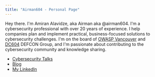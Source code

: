 ```yaml
---
title: "Airman604 - Personal Page"
---
```


Hey there. I'm Amiran Alavidze, aka Airman aka @airman604. I'm a cybersecurity professional
with over 20 years of experience. I help companies plan and implement practical, business-focused solutions to
cybersecurity challenges. I'm on the board of [OWASP Vancouver](https://www.meetup.com/OWASP-Vancouver-Chapter/)
and [DC604](https://www.meetup.com/defcon604/) DEFCON Group, and I'm passionate about contributing to the cybersecurity community and knowledge sharing.

- [Cybersecurity Talks](talks)
- [Blog](https://airman604.medium.com)
- [My LinkedIn](https://ca.linkedin.com/in/aalavidze)

